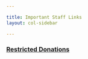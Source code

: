 ```yaml
---

title: Important Staff Links
layout: col-sidebar

---
```


### [Restricted Donations](https://dashboard.stripe.com/search?query=is%3Apayment%20metadata%3Arestricted%3DTrue)